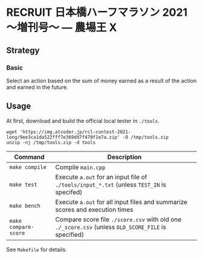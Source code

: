# RECRUIT 日本橋ハーフマラソン 2021 〜増刊号〜 ― 農場王 X

## Strategy

### Basic

Select an action based on the sum of money earned as a result of the action and earned in the future.

## Usage

At first, download and build the official local tester in `./tools`.

```
wget 'https://img.atcoder.jp/rcl-contest-2021-long/9ee3ca1da522fff7e369dd7f470f1e7a.zip' -O /tmp/tools.zip
unzip -nj /tmp/tools.zip -d tools
```

| Command | Description |
|----|----|
| `make compile` | Compile `main.cpp` |
| `make test` | Execute `a.out` for an input file of `./tools/input_*.txt` (unless `TEST_IN` is specifed) |
| `make bench` | Execute `a.out` for all input files and summarize scores and execution times |
| `make compare-score` | Compare score file `./score.csv` with old one `./_score.csv` (unless `OLD_SCORE_FILE` is specified) |

See `Makefile` for details.

<!--
## Theoretical Score

`theoretical_score.tsv` shows the maximum score of each query, generated by the following oneliner:
```sh
echo -e "query#\tmax total score\tpercentage\tmax score\tpercentage" >theoretical_score.tsv; perl -E '$a=1;for(reverse 1..1000){$m+=($s[$_]=2312311*$a);$a*=0.998}for(1..1000){$s+=$s[$_];printf "%4d\t%22.10f\t%10.6f\t%18.10f\t%f\n", $_,$s,$s/$m*100, $s[$_],$s[$_]/$m*100;};' >>theoretical_score.tsv
```
-->